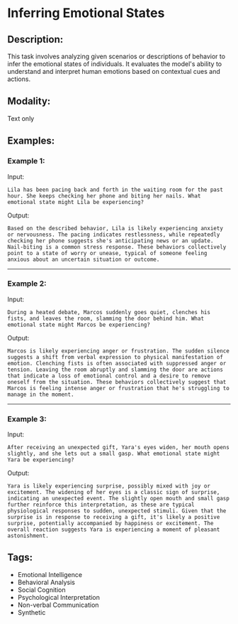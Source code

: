 # Inferring Emotional States

## Description:
This task involves analyzing given scenarios or descriptions of behavior to infer the emotional states of individuals. It evaluates the model's ability to understand and interpret human emotions based on contextual cues and actions.

## Modality:
Text only

## Examples:

### Example 1:

Input:

```
Lila has been pacing back and forth in the waiting room for the past hour. She keeps checking her phone and biting her nails. What emotional state might Lila be experiencing?
```

Output:

```
Based on the described behavior, Lila is likely experiencing anxiety or nervousness. The pacing indicates restlessness, while repeatedly checking her phone suggests she's anticipating news or an update. Nail-biting is a common stress response. These behaviors collectively point to a state of worry or unease, typical of someone feeling anxious about an uncertain situation or outcome.
```

---

### Example 2:

Input:

```
During a heated debate, Marcos suddenly goes quiet, clenches his fists, and leaves the room, slamming the door behind him. What emotional state might Marcos be experiencing?
```

Output:

```
Marcos is likely experiencing anger or frustration. The sudden silence suggests a shift from verbal expression to physical manifestation of emotion. Clenching fists is often associated with suppressed anger or tension. Leaving the room abruptly and slamming the door are actions that indicate a loss of emotional control and a desire to remove oneself from the situation. These behaviors collectively suggest that Marcos is feeling intense anger or frustration that he's struggling to manage in the moment.
```

---

### Example 3:

Input:

```
After receiving an unexpected gift, Yara's eyes widen, her mouth opens slightly, and she lets out a small gasp. What emotional state might Yara be experiencing?
```

Output:

```
Yara is likely experiencing surprise, possibly mixed with joy or excitement. The widening of her eyes is a classic sign of surprise, indicating an unexpected event. The slightly open mouth and small gasp further reinforce this interpretation, as these are typical physiological responses to sudden, unexpected stimuli. Given that the surprise is in response to receiving a gift, it's likely a positive surprise, potentially accompanied by happiness or excitement. The overall reaction suggests Yara is experiencing a moment of pleasant astonishment.
```

## Tags:
- Emotional Intelligence
- Behavioral Analysis
- Social Cognition
- Psychological Interpretation
- Non-verbal Communication
- Synthetic